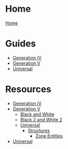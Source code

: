 # Home

[Home](README.md)

# Guides
- [Generation IV]()
- [Generation V]()
- [Universal]()

# Resources
- [Generation IV]()
- [Generation V]()
    - [Black and White]()
    - [Black 2 and White 2]()
    - [Universal]()
        - [Structures]()           
            - [Zone Entities](gen_v/universal/structures/zone_entities.md)
- [Universal]()

